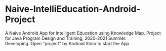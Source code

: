 # Naive-IntelliEducation-Android-Project
A Naive Android App for Intelligent Education using Knowledge Map. Project for Java Program Design and Training, 2020-2021 Summer.  
Developing.
Open "project" by Android Stdio to start the App
